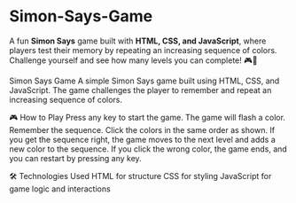 # Simon-Says-Game
A fun **Simon Says** game built with **HTML, CSS, and JavaScript**, where players test their memory by repeating an increasing sequence of colors. Challenge yourself and see how many levels you can complete! 🎮🎨

Simon Says Game
A simple Simon Says game built using HTML, CSS, and JavaScript. The game challenges the player to remember and repeat an increasing sequence of colors.

🎮 How to Play
Press any key to start the game.
The game will flash a color. Remember the sequence.
Click the colors in the same order as shown.
If you get the sequence right, the game moves to the next level and adds a new color to the sequence.
If you click the wrong color, the game ends, and you can restart by pressing any key.

🛠️ Technologies Used
HTML for structure
CSS for styling
JavaScript for game logic and interactions
